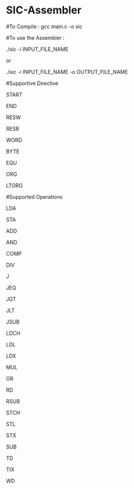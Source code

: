 # SIC-Assembler

#To Compile :
gcc main.c -o sic

#To use the Assembler :

./sic -i INPUT_FILE_NAME

or

./sic -i INPUT_FILE_NAME -o OUTPUT_FILE_NAME

#Supportive Directive

START

END

RESW

RESB

WORD

BYTE

EQU

ORG

LTORG

#Supported Operations

LDA

STA

ADD

AND

COMP

DIV

J

JEQ

JGT

JLT

JSUB

LDCH

LDL

LDX

MUL

OR

RD

RSUB

STCH

STL

STX

SUB

TD

TIX

WD